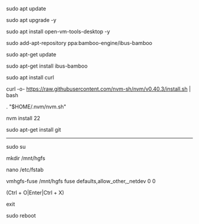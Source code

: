 sudo apt update

sudo apt upgrade -y

sudo apt install open-vm-tools-desktop -y

sudo add-apt-repository ppa:bamboo-engine/ibus-bamboo

sudo apt-get update

sudo apt-get install ibus-bamboo

sudo apt install curl

curl -o- https://raw.githubusercontent.com/nvm-sh/nvm/v0.40.3/install.sh | bash

\. "$HOME/.nvm/nvm.sh"

nvm install 22

sudo apt-get install git

------------------------------------------------------------------------------------

sudo su

mkdir /mnt/hgfs

nano /etc/fstab

vmhgfs-fuse /mnt/hgfs fuse defaults,allow_other,_netdev   0   0

(Ctrl + O|Enter|Ctrl + X)

exit

sudo reboot
